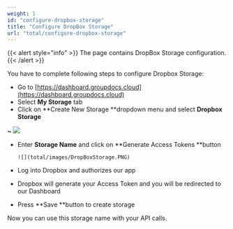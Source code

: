 ```yaml
---
weight: 1
id: "configure-dropbox-storage"
title: "Configure DropBox Storage"
url: "total/configure-dropbox-storage"
---
```


{{< alert style="info" >}}
The page contains DropBox Storage configuration.
{{< /alert >}}

You have to complete following steps to configure Dropbox Storage:

* Go to [https://dashboard.groupdocs.cloud](https://dashboard.groupdocs.cloud)
* Select **My Storage** tab
* Click on **Create New Storage **dropdown menu and select **Dropbox Storage**

**~       ![](total/images/StorageList.PNG)**

* Enter **Storage Name** and click on **Generate Access Tokens **button

      ![](total/images/DropBoxStorage.PNG)

* Log into Dropbox and authorizes our app
* Dropbox will generate your Access Token and you will be redirected to our Dashboard
* Press **Save **button to create storage

Now you can use this storage name with your API calls.

 